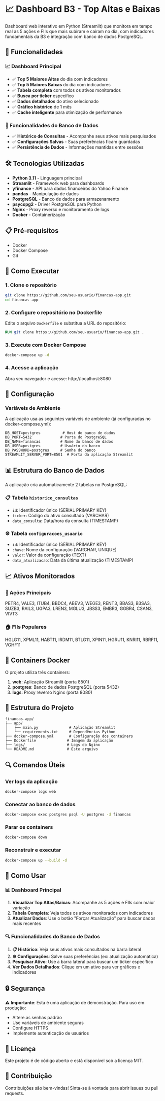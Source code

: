 # 📈 Dashboard B3 - Top Altas e Baixas

Dashboard web interativo em Python (Streamlit) que monitora em tempo real as 5 ações e FIIs que mais subiram e caíram no dia, com indicadores fundamentais da B3 e integração com banco de dados PostgreSQL.

## 🚀 Funcionalidades

### 📈 Dashboard Principal
- ✅ **Top 5 Maiores Altas** do dia com indicadores
- ✅ **Top 5 Maiores Baixas** do dia com indicadores
- ✅ **Tabela completa** com todos os ativos monitorados
- ✅ **Busca por ticker** específico
- ✅ **Dados detalhados** do ativo selecionado
- ✅ **Gráfico histórico** de 1 mês
- ✅ **Cache inteligente** para otimização de performance

### 💾 Funcionalidades do Banco de Dados
- ✅ **Histórico de Consultas** - Acompanhe seus ativos mais pesquisados
- ✅ **Configurações Salvas** - Suas preferências ficam guardadas
- ✅ **Persistência de Dados** - Informações mantidas entre sessões

## 🛠️ Tecnologias Utilizadas

- **Python 3.11** - Linguagem principal
- **Streamlit** - Framework web para dashboards
- **yfinance** - API para dados financeiros do Yahoo Finance
- **pandas** - Manipulação de dados
- **PostgreSQL** - Banco de dados para armazenamento
- **psycopg2** - Driver PostgreSQL para Python
- **Nginx** - Proxy reverso e monitoramento de logs
- **Docker** - Containerização

## 📋 Pré-requisitos

- Docker
- Docker Compose
- Git

## 🚀 Como Executar

### 1. Clone o repositório
```bash
git clone https://github.com/seu-usuario/financas-app.git
cd financas-app
```

### 2. Configure o repositório no Dockerfile
Edite o arquivo `Dockerfile` e substitua a URL do repositório:
```dockerfile
RUN git clone https://github.com/seu-usuario/financas-app.git .
```

### 3. Execute com Docker Compose
```bash
docker-compose up -d
```

### 4. Acesse a aplicação
Abra seu navegador e acesse: http://localhost:8080

## 🔧 Configuração

### Variáveis de Ambiente

A aplicação usa as seguintes variáveis de ambiente (já configuradas no docker-compose.yml):

```env
DB_HOST=postgres          # Host do banco de dados
DB_PORT=5432             # Porta do PostgreSQL
DB_NAME=financas         # Nome do banco de dados
DB_USER=postgres         # Usuário do banco
DB_PASSWORD=postgres     # Senha do banco
STREAMLIT_SERVER_PORT=8501  # Porta da aplicação Streamlit
```

## 📊 Estrutura do Banco de Dados

A aplicação cria automaticamente 2 tabelas no PostgreSQL:

### 📋 Tabela `historico_consultas`
- `id`: Identificador único (SERIAL PRIMARY KEY)
- `ticker`: Código do ativo consultado (VARCHAR)
- `data_consulta`: Data/hora da consulta (TIMESTAMP)

### ⚙️ Tabela `configuracoes_usuario`
- `id`: Identificador único (SERIAL PRIMARY KEY)
- `chave`: Nome da configuração (VARCHAR, UNIQUE)
- `valor`: Valor da configuração (TEXT)
- `data_atualizacao`: Data da última atualização (TIMESTAMP)

## 📈 Ativos Monitorados

### 🏢 Ações Principais
PETR4, VALE3, ITUB4, BBDC4, ABEV3, WEGE3, RENT3, BBAS3, B3SA3, SUZB3, RAIL3, UGPA3, LREN3, MGLU3, JBSS3, EMBR3, GGBR4, CSAN3, VIVT3

### 🏠 FIIs Populares
HGLG11, XPML11, HABT11, IRDM11, BTLG11, XPIN11, HGRU11, KNRI11, RBRF11, VGHF11

## 🐳 Containers Docker

O projeto utiliza três containers:

1. **web**: Aplicação Streamlit (porta 8501)
2. **postgres**: Banco de dados PostgreSQL (porta 5432)
3. **logs**: Proxy reverso Nginx (porta 8080)

## 📁 Estrutura do Projeto

```
financas-app/
├── app/
│   ├── main.py              # Aplicação Streamlit
│   └── requirements.txt     # Dependências Python
├── docker-compose.yml       # Configuração dos containers
├── Dockerfile              # Imagem da aplicação
├── logs/                   # Logs do Nginx
└── README.md               # Este arquivo
```

## 🔍 Comandos Úteis

### Ver logs da aplicação
```bash
docker-compose logs web
```

### Conectar ao banco de dados
```bash
docker-compose exec postgres psql -U postgres -d financas
```

### Parar os containers
```bash
docker-compose down
```

### Reconstruir e executar
```bash
docker-compose up --build -d
```

## 🎯 Como Usar

### 📊 Dashboard Principal
1. **Visualizar Top Altas/Baixas**: Acompanhe as 5 ações e FIIs com maior variação
2. **Tabela Completa**: Veja todos os ativos monitorados com indicadores
3. **Atualizar Dados**: Use o botão "Forçar Atualização" para buscar dados mais recentes

### 🔍 Funcionalidades do Banco de Dados
1. **📋 Histórico**: Veja seus ativos mais consultados na barra lateral
2. **⚙️ Configurações**: Salve suas preferências (ex: atualização automática)
3. **Pesquisar Ativo**: Use a barra lateral para buscar um ticker específico
4. **Ver Dados Detalhados**: Clique em um ativo para ver gráficos e indicadores

## 🔒 Segurança

⚠️ **Importante**: Esta é uma aplicação de demonstração. Para uso em produção:

- Altere as senhas padrão
- Use variáveis de ambiente seguras
- Configure HTTPS
- Implemente autenticação de usuários

## 📝 Licença

Este projeto é de código aberto e está disponível sob a licença MIT.

## 🤝 Contribuição

Contribuições são bem-vindas! Sinta-se à vontade para abrir issues ou pull requests.